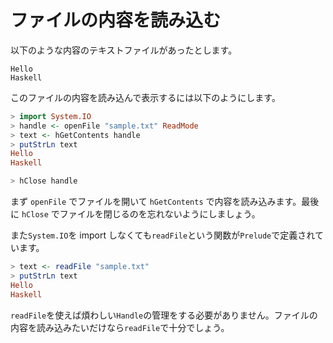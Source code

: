 ファイルの内容を読み込む
========================

以下のような内容のテキストファイルがあったとします。

```
Hello
Haskell
```

このファイルの内容を読み込んで表示するには以下のようにします。

```hs
> import System.IO
> handle <- openFile "sample.txt" ReadMode
> text <- hGetContents handle
> putStrLn text
Hello
Haskell

> hClose handle
```

まず `openFile` でファイルを開いて `hGetContents` で内容を読み込みます。最後に `hClose` でファイルを閉じるのを忘れないようにしましょう。

また`System.IO`を import しなくても`readFile`という関数が`Prelude`で定義されています。

```hs
> text <- readFile "sample.txt"
> putStrLn text
Hello
Haskell

```

`readFile`を使えば煩わしい`Handle`の管理をする必要がありません。ファイルの内容を読み込みたいだけなら`readFile`で十分でしょう。
